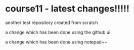 # course11 - latest changes!!!!!
another test repository created from scratch


a change which has been done using the github ui 

a change which has been done using notepad++
